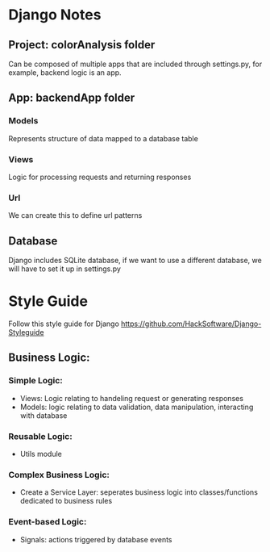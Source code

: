 # Django Notes

## Project: colorAnalysis folder
Can be composed of multiple apps that are included through settings.py, for example, backend logic is an app.

## App: backendApp folder
### Models
Represents structure of data mapped to a database table
### Views
Logic for processing requests and returning responses
### Url
We can create this to define url patterns

## Database
Django includes SQLite database, if we want to use a different database, we will have to set it up in settings.py

# Style Guide
Follow this style guide for Django https://github.com/HackSoftware/Django-Styleguide
## Business Logic:
### Simple Logic: 
  - Views: Logic relating to handeling request or generating responses
  - Models: logic relating to data validation, data manipulation, interacting with database
### Reusable Logic:
  - Utils module
### Complex Business Logic:
  - Create a Service Layer: seperates business logic into classes/functions dedicated to business rules
### Event-based Logic:
  - Signals: actions triggered by database events
